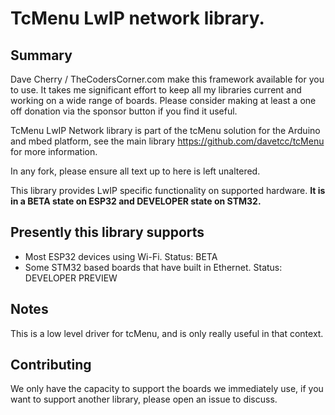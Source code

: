 # TcMenu LwIP network library.

## Summary

Dave Cherry / TheCodersCorner.com make this framework available for you to use. It takes me significant effort to keep all my libraries current and working on a wide range of boards. Please consider making at least a one off donation via the sponsor button if you find it useful.

TcMenu LwIP Network library is part of the tcMenu solution for the Arduino and mbed platform, see the main library https://github.com/davetcc/tcMenu for more information.

In any fork, please ensure all text up to here is left unaltered.

This library provides LwIP specific functionality on supported hardware. **It is in a BETA state on ESP32 and DEVELOPER state on STM32.**


## Presently this library supports

* Most ESP32 devices using Wi-Fi. Status: BETA
* Some STM32 based boards that have built in Ethernet. Status: DEVELOPER PREVIEW

## Notes

This is a low level driver for tcMenu, and is only really useful in that context.

## Contributing

We only have the capacity to support the boards we immediately use, if you want to support another library, please open an issue to discuss.